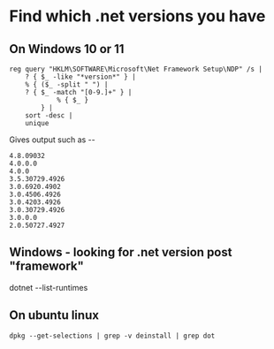 # Find which .net versions you have



## On Windows 10 or 11

    reg query "HKLM\SOFTWARE\Microsoft\Net Framework Setup\NDP" /s | 
		? { $_ -like "*version*" } | 
		% { ($_ -split " ") | 
		? { $_ -match "[0-9.]+" } | 
				% { $_ } 
			} |
		sort -desc |
		unique

Gives output such as --


	4.8.09032
	4.0.0.0
	4.0.0
	3.5.30729.4926
	3.0.6920.4902
	3.0.4506.4926
	3.0.4203.4926
	3.0.30729.4926
	3.0.0.0
	2.0.50727.4927


## Windows - looking for .net version post "framework"

dotnet --list-runtimes


## On ubuntu linux




	dpkg --get-selections | grep -v deinstall | grep dot


